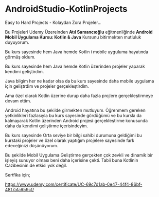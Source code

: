 # AndroidStudio-KotlinProjects

Easy to Hard Projects - Kolaydan Zora Projeler...


Bu Projeleri Udemy Üzereinden **Atıl Samancıoğlu** eğitmenliğinde **Android Mobil Uygulama Kursu: Kotlin & Java** Kursunu bitirmekten mutluluk duyuyorum.

Bu kurs sayesinde hem Java hemde Kotlin i mobile uyguluma hayatında görmüş oldum. 

Bu kurs sayesinde hem Java hemde Kotlin üzerinden projeler yaparak kendimi geliştirdim. 

Java bilgim her ne kadar olsa da bu kurs sayesinde daha mobile uygulama için geliştrdim ve projeler gerçekleştirdim.

Ama özel olarak Kotlin üzerine durup daha fazla projlere gerçekleştirmeye devam ettim. 

Android hayatına bu şekilde girmekten mutluyum. Öğrenmem gereken yetkinlikleri fazlasıyla bu kurs sayesinde gördüğümü ve bu kursla da kalmayarak Kotlin üzerinden Android projesi gerçekleştirme konusunda daha da kendimi geliştirme içerisindeyim. 

Bu kurs sayesinde Orta seviye bir bilgi sahibi durumuna geldiğimi bu kurstaki projeler ve özel olarak yaptığım projelere sayesinde fark edeceğinizi düşünüyorum. 

Bu şekilde Mobil Uygulama Geliştirme gerçekten çok zevkli ve dinamik bir işleyiş sunuyor olması beni daha içerisine çekti. Tabii buna Kotlinin Cazibesinin de etkisi yok değil.


Sertfika için;

https://www.udemy.com/certificate/UC-69c7d1ab-0e47-44f4-86bf-4817afa659cf/


